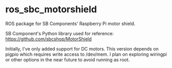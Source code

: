 # ros_sbc_motorshield
ROS package for SB Components' Raspberry Pi motor shield.

SB Component's Python library used for reference:
https://github.com/sbcshop/MotorShield

Initially, I've only added support for DC motors. This version depends on pigpio which requires write access to /dev/mem. I plan on exploring wiringpi or other options in the near future to avoid running as root.
